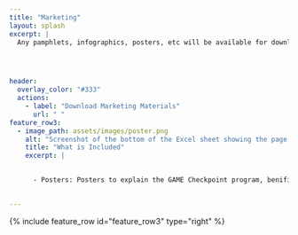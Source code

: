 ```yaml
---
title: "Marketing"
layout: splash
excerpt: |
  Any pamphlets, infographics, posters, etc will be available for download on this page.




header:
  overlay_color: "#333"
  actions:
    - label: "Download Marketing Materials"
      url: " " 
feature_row3:
  - image_path: assets/images/poster.png
    alt: "Screenshot of the bottom of the Excel sheet showing the page titles reading Centre Equipment List and Min Equipment List Xbox"
    title: "What is Included"
    excerpt: |
      

      - Posters: Posters to explain the GAME Checkpoint program, benifits of adaptive gaming, and an overview of why these spaces are important.

  
---
```





{% include feature_row id="feature_row3" type="right" %}